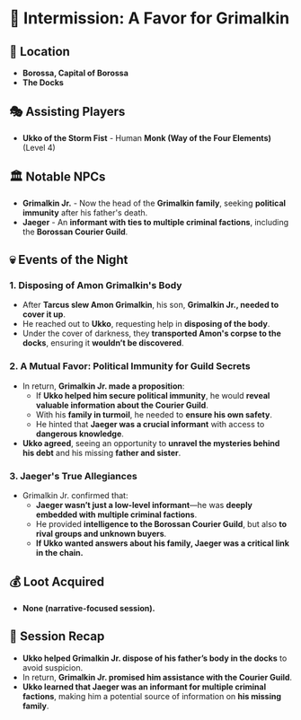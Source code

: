 # 📜 **Intermission: A Favor for Grimalkin**  

## 📍 **Location**  
- **Borossa, Capital of Borossa**  
- **The Docks**  

## 🎭 **Assisting Players**  
- **Ukko of the Storm Fist** - Human **Monk (Way of the Four Elements)** (Level 4)  

## 🏛 **Notable NPCs**  
- **Grimalkin Jr.** - Now the head of the **Grimalkin family**, seeking **political immunity** after his father's death.  
- **Jaeger** - An **informant with ties to multiple criminal factions**, including the **Borossan Courier Guild**.  

## 💀 **Events of the Night**  

### **1. Disposing of Amon Grimalkin's Body**  
- After **Tarcus slew Amon Grimalkin**, his son, **Grimalkin Jr., needed to cover it up**.  
- He reached out to **Ukko**, requesting help in **disposing of the body**.  
- Under the cover of darkness, they **transported Amon's corpse to the docks**, ensuring it **wouldn’t be discovered**.  

### **2. A Mutual Favor: Political Immunity for Guild Secrets**  
- In return, **Grimalkin Jr. made a proposition**:  
  - If **Ukko helped him secure political immunity**, he would **reveal valuable information about the Courier Guild**.  
  - With his **family in turmoil**, he needed to **ensure his own safety**.  
  - He hinted that **Jaeger was a crucial informant** with access to **dangerous knowledge**.  
- **Ukko agreed**, seeing an opportunity to **unravel the mysteries behind his debt** and his missing **father and sister**.  

### **3. Jaeger's True Allegiances**  
- Grimalkin Jr. confirmed that:  
  - **Jaeger wasn’t just a low-level informant**—he was **deeply embedded with multiple criminal factions**.  
  - He provided **intelligence to the Borossan Courier Guild**, but also **to rival groups and unknown buyers**.  
  - **If Ukko wanted answers about his family, Jaeger was a critical link in the chain.**  

## 💰 **Loot Acquired**  
- **None (narrative-focused session).**  

## 📖 **Session Recap**  
- **Ukko helped Grimalkin Jr. dispose of his father’s body in the docks** to avoid suspicion.  
- In return, **Grimalkin Jr. promised him assistance with the Courier Guild**.  
- **Ukko learned that Jaeger was an informant for multiple criminal factions**, making him a potential source of information on **his missing family**.  

